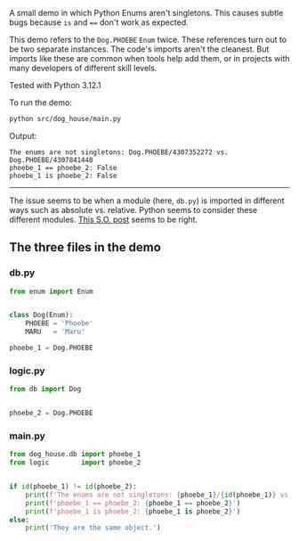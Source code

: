 A small demo in which Python Enums aren't singletons.
This causes subtle bugs because `is` and `==` don't
work as expected.

This demo refers to the `Dog.PHOEBE` `Enum` twice. These
references turn out to be two separate instances. The code's
imports aren't the cleanest. But imports like these are
common when tools help add them, or in projects with many
developers of different skill levels.

Tested with Python 3.12.1

To run the demo:

```bash
python src/dog_house/main.py
```

Output:

```
The enums are not singletons: Dog.PHOEBE/4307352272 vs. Dog.PHOEBE/4307841440
phoebe_1 == phoebe_2: False
phoebe_1 is phoebe_2: False
```

---

The issue seems to be when a module (here, `db.py`) is imported in different ways
such as absolute vs. relative. Python seems to consider these different modules.
[This S.O. post](https://stackoverflow.com/questions/40371360/imported-enum-class-is-not-comparing-equal-to-itself/40371452) seems to be right.

## The three files in the demo

### db.py

```python
from enum import Enum


class Dog(Enum):
    PHOEBE = 'Phoebe'
    MARU   = 'Maru'

phoebe_1 = Dog.PHOEBE
```

### logic.py

```python
from db import Dog


phoebe_2 = Dog.PHOEBE
```

### main.py

```python
from dog_house.db import phoebe_1
from logic        import phoebe_2


if id(phoebe_1) != id(phoebe_2):
    print(f'The enums are not singletons: {phoebe_1}/{id(phoebe_1)} vs. {phoebe_2}/{id(phoebe_2)}')
    print(f'phoebe_1 == phoebe_2: {phoebe_1 == phoebe_2}')
    print(f'phoebe_1 is phoebe_2: {phoebe_1 is phoebe_2}')
else:
    print('They are the same object.')
```
